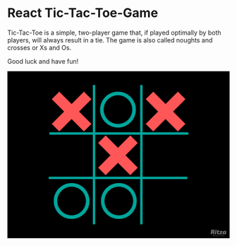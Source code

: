 # React Tic-Tac-Toe-Game

Tic-Tac-Toe is a simple, two-player game that, if played optimally by both players, will always result in a tie. The game is also called noughts and crosses or Xs and Os.

Good luck and have fun!

![Picture of tic-tac-toe board](/src/ttt.png "Tic-Tac-Toe")
